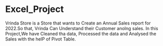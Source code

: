 # Excel_Project
Vrinda Store is a Store that wants to Create an Annual Sales report for 2022.So that, Vrinda Can Understand their Customer anolng sales. 
In this Project,We have Cleaned tha data, Processed the data and Analysed the Sales with the helP of Pivot Table.
